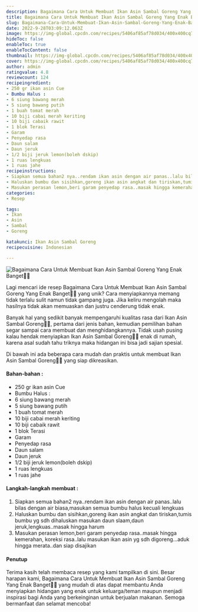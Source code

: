 ```yaml
---
description: Bagaimana Cara Untuk Membuat Ikan Asin Sambal Goreng Yang Enak Banget"
title: Bagaimana Cara Untuk Membuat Ikan Asin Sambal Goreng Yang Enak Banget
slug: Bagaimana-Cara-Untuk-Membuat-Ikan-Asin-Sambal-Goreng-Yang-Enak-Banget
date: 2022-9-28T03:09:12.063Z
image: https://img-global.cpcdn.com/recipes/5406af85af78d034/400x400cq70/photo.jpg
hideToc: false
enableToc: true
enableTocContent: false
thumbnail: https://img-global.cpcdn.com/recipes/5406af85af78d034/400x400cq70/photo.jpg
cover: https://img-global.cpcdn.com/recipes/5406af85af78d034/400x400cq70/photo.jpg
author: admin
ratingvalue: 4.8
reviewcount: 124
recipeingredient:
- 250 gr ikan asin Cue
- Bumbu Halus :
- 6 siung bawang merah
- 5 siung bawang putih
- 1 buah tomat merah
- 10 biji cabai merah keriting
- 10 biji cabaik rawit
- 1 blok Terasi
- Garam
- Penyedap rasa
- Daun salam
- Daun jeruk
- 1/2 biji jeruk lemon(boleh dskip)
- 1 ruas lengkuas
- 1 ruas jahe
recipeinstructions:
- Siapkan semua bahan2 nya..rendam ikan asin dengan air panas..lalu bilas dengan air biasa,masukan semua bumbu halus kecuali lengkuas
- Haluskan bumbu dan sisihkan,goreng ikan asin angkat dan tiriskan,tumis bumbu yg sdh dihaluskan masukan daun slaam,daun jeruk,lengkuas..masak hingga harum
- Masukan perasan lemon,beri garam penyedap rasa..masak hingga kemerahan, koreksi rasa..lalu masukan ikan asin yg sdh digoreng...aduk hingga merata..dan siap disajikan
categories:
- Resep

tags:
- Ikan
- Asin
- Sambal
- Goreng

katakunci: Ikan Asin Sambal Goreng
recipecuisine: Indonesian

---
```


![Bagaimana Cara Untuk Membuat Ikan Asin Sambal Goreng Yang Enak Banget👩‍🍳](https://img-global.cpcdn.com/recipes/5406af85af78d034/400x400cq70/photo.jpg)

Lagi mencari ide resep Bagaimana Cara Untuk Membuat Ikan Asin Sambal Goreng Yang Enak Banget👩‍🍳 yang unik? Cara menyiapkannya memang tidak terlalu sulit namun tidak gampang juga. Jika keliru mengolah maka hasilnya tidak akan memuaskan dan justru cenderung tidak enak.

Banyak hal yang sedikit banyak mempengaruhi kualitas rasa dari Ikan Asin Sambal Goreng👩‍🍳, pertama dari jenis bahan, kemudian pemilihan bahan segar sampai cara membuat dan menghidangkannya. Tidak usah pusing kalau hendak menyiapkan Ikan Asin Sambal Goreng👩‍🍳 enak di rumah, karena asal sudah tahu triknya maka hidangan ini bisa jadi sajian spesial.

Di bawah ini ada beberapa cara mudah dan praktis untuk membuat Ikan Asin Sambal Goreng👩‍🍳 yang siap dikreasikan.

<!--inarticleads1-->

#### Bahan-bahan :

- 250 gr ikan asin Cue
- Bumbu Halus :
- 6 siung bawang merah
- 5 siung bawang putih
- 1 buah tomat merah
- 10 biji cabai merah keriting
- 10 biji cabaik rawit
- 1 blok Terasi
- Garam
- Penyedap rasa
- Daun salam
- Daun jeruk
- 1/2 biji jeruk lemon(boleh dskip)
- 1 ruas lengkuas
- 1 ruas jahe

<!--inarticleads2-->

#### Langkah-langkah membuat :

1. Siapkan semua bahan2 nya..rendam ikan asin dengan air panas..lalu bilas dengan air biasa,masukan semua bumbu halus kecuali lengkuas
1. Haluskan bumbu dan sisihkan,goreng ikan asin angkat dan tiriskan,tumis bumbu yg sdh dihaluskan masukan daun slaam,daun jeruk,lengkuas..masak hingga harum
1. Masukan perasan lemon,beri garam penyedap rasa..masak hingga kemerahan, koreksi rasa..lalu masukan ikan asin yg sdh digoreng...aduk hingga merata..dan siap disajikan

#### Penutup

Terima kasih telah membaca resep yang kami tampilkan di sini. Besar harapan kami, Bagaimana Cara Untuk Membuat Ikan Asin Sambal Goreng Yang Enak Banget👩‍🍳 yang mudah di atas dapat membantu Anda menyiapkan hidangan yang enak untuk keluarga/teman maupun menjadi inspirasi bagi Anda yang berkeinginan untuk berjualan makanan. Semoga bermanfaat dan selamat mencoba!